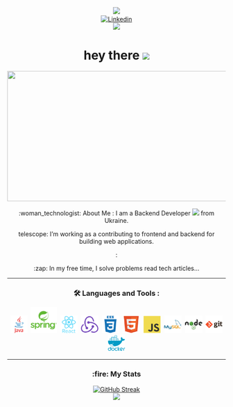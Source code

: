 <div id="header" align="center">
  <img src="https://media.giphy.com/media/RN8FdaB6T1bkkI5n4I/giphy.gif" width="350"/>
  <div id="badges">
  <a href="https://www.linkedin.com/in/vadym-naumenko-103538255/">
     <img src="https://img.shields.io/badge/LinkedIn-blue?logo=linkedin&logoColor=white" width="100" alt="Linkedin"/>
  </a>
<!--   <a href="">
     <img src="https://img.shields.io/badge/Twitter-blue?logo=twitter&logoColor=white" width="50" alt="Twitter"/>
  </a> -->
    <div>
      <img src="https://komarev.com/ghpvc/?username=vadymNaumenko&style=flat&color=blueviolet&label=PROFILE+VIEWS"/>
    </div>
  <h1>
  hey there
  <img src="https://media.giphy.com/media/hvRJCLFzcasrR4ia7z/giphy.gif" width="30px"/>
  </h1>
    
  <div align="center">
  <img src="https://media.giphy.com/media/dWesBcTLavkZuG35MI/giphy.gif" width="600" height="300"/>
  </div>
  </div>
  
  <div >
     <p>:woman_technologist: About Me :  I am a Backend Developer <img src="https://media.giphy.com/media/WUlplcMpOCEmTGBtBW/giphy.gif" width="30"> from Ukraine.</p>
     <p>telescope: I’m working as a contributing to frontend and backend for building web applications.</p> :
     <p>:zap: In my free time, I solve problems read tech articles...</p> 
  </div>
<hr>

### :hammer_and_wrench: Languages and Tools :
<div>
  <img src="https://github.com/devicons/devicon/blob/master/icons/java/java-original-wordmark.svg" title="Java" alt="Java" width="40" height="40"/>&nbsp;
  <img src="https://github.com/devicons/devicon/blob/master/icons/spring/spring-original-wordmark.svg" title="Spring" alt="Spring" width="60" height="60"/>&nbsp;
  <img src="https://github.com/devicons/devicon/blob/master/icons/react/react-original-wordmark.svg" title="React" alt="React" width="40" height="40"/>&nbsp;
  <img src="https://github.com/devicons/devicon/blob/master/icons/redux/redux-original.svg" title="Redux" alt="Redux " width="40" height="40"/>&nbsp;
  <img src="https://github.com/devicons/devicon/blob/master/icons/css3/css3-plain-wordmark.svg"  title="CSS3" alt="CSS" width="40" height="40"/>&nbsp;
  <img src="https://github.com/devicons/devicon/blob/master/icons/html5/html5-original.svg" title="HTML5" alt="HTML" width="40" height="40"/>&nbsp;
  <img src="https://github.com/devicons/devicon/blob/master/icons/javascript/javascript-original.svg" title="JavaScript" alt="JavaScript" width="40" height="40"/>&nbsp;
  <img src="https://github.com/devicons/devicon/blob/master/icons/mysql/mysql-original-wordmark.svg" title="MySQL"  alt="MySQL" width="40" height="40"/>&nbsp;
  <img src="https://github.com/devicons/devicon/blob/master/icons/nodejs/nodejs-original-wordmark.svg" title="NodeJS" alt="NodeJS" width="40" height="40"/>&nbsp;
  <img src="https://github.com/devicons/devicon/blob/master/icons/git/git-original-wordmark.svg" title="Git" **alt="Git" width="40" height="40"/>
   <img src="https://raw.githubusercontent.com/devicons/devicon/55609aa5bd817ff167afce0d965585c92040787a/icons/docker/docker-plain-wordmark.svg" title="Git" **alt="Git" width="40" height="40"/>
</div>
<hr>

<div>
  <h3>
    :fire: My Stats
  </h3>
<a href="https://git.io/streak-stats"><img src="https://github-readme-streak-stats.herokuapp.com?user=vadymNaumenko&theme=dark" alt="GitHub Streak" /></a>
</div>
<picture>
  <source
    srcset="https://github-readme-stats.vercel.app/api/top-langs/?username=vadymNaumenko&layout=compact&theme=vision-friendly-dark"
    media="(prefers-color-scheme: dark)"
  />
  <source
    srcset="https://github-readme-stats.vercel.app/api/top-langs/?username=vadymNaumenko&layout=compact&theme=vision-friendly-dark"
    media="(prefers-color-scheme: light), (prefers-color-scheme: no-preference)"
  />
  <img src="https://github-readme-stats.vercel.app/api/top-langs/?username=vadymNaumenko&layout=compact&theme=vision-friendly-dark" />
</picture>

</div>

